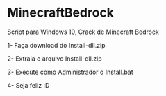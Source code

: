 # MinecraftBedrock
Script para Windows 10, Crack de Minecraft Bedrock


1- Faça download do Install-dll.zip


2- Extraia o arquivo Install-dll.zip


3- Execute como Administrador o Install.bat


4- Seja feliz :D
